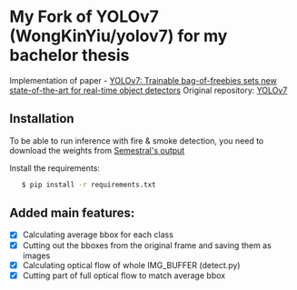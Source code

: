 # My Fork of YOLOv7 (WongKinYiu/yolov7) for my bachelor thesis

Implementation of paper - [YOLOv7: Trainable bag-of-freebies sets new state-of-the-art for real-time object detectors](https://arxiv.org/abs/2207.02696)
Original repository: [YOLOv7 ](https://github.com/WongKinYiu/yolov7)


## Installation

To be able to run inference with fire & smoke detection, you need to download the weights from [Semestral's output](https://drive.google.com/drive/u/0/folders/10fE3ess1fwAso3T3bpbyl2NOF1YlS3gR)
   
Install the requirements:
```bash
   $ pip install -r requirements.txt
```


## Added main features:
 - [x] Calculating average bbox for each class
 - [x] Cutting out the bboxes from the original frame and saving them as images
 - [x] Calculating optical flow of whole IMG_BUFFER (detect.py)
 - [x] Cutting part of full optical flow to match average bbox